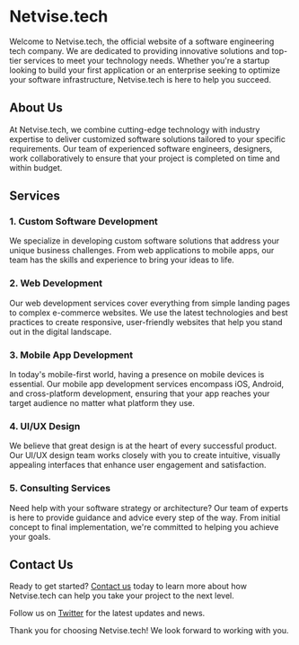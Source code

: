 # Netvise.tech

Welcome to Netvise.tech, the official website of a software engineering tech company. We are dedicated to providing innovative solutions and top-tier services to meet your technology needs. Whether you're a startup looking to build your first application or an enterprise seeking to optimize your software infrastructure, Netvise.tech is here to help you succeed.

## About Us

At Netvise.tech, we combine cutting-edge technology with industry expertise to deliver customized software solutions tailored to your specific requirements. Our team of experienced software engineers, designers, work collaboratively to ensure that your project is completed on time and within budget.

## Services

### 1. Custom Software Development

We specialize in developing custom software solutions that address your unique business challenges. From web applications to mobile apps, our team has the skills and experience to bring your ideas to life.

### 2. Web Development

Our web development services cover everything from simple landing pages to complex e-commerce websites. We use the latest technologies and best practices to create responsive, user-friendly websites that help you stand out in the digital landscape.

### 3. Mobile App Development

In today's mobile-first world, having a presence on mobile devices is essential. Our mobile app development services encompass iOS, Android, and cross-platform development, ensuring that your app reaches your target audience no matter what platform they use.

### 4. UI/UX Design

We believe that great design is at the heart of every successful product. Our UI/UX design team works closely with you to create intuitive, visually appealing interfaces that enhance user engagement and satisfaction.

### 5. Consulting Services

Need help with your software strategy or architecture? Our team of experts is here to provide guidance and advice every step of the way. From initial concept to final implementation, we're committed to helping you achieve your goals.

## Contact Us

Ready to get started? [Contact us](mailto:netvise.software@gmail.com) today to learn more about how Netvise.tech can help you take your project to the next level.

Follow us on [Twitter](https://twitter.com/netvise_tech) for the latest updates and news.

Thank you for choosing Netvise.tech! We look forward to working with you.